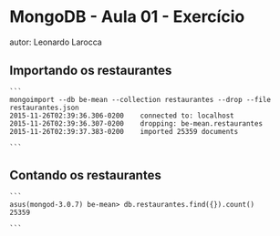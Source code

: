 # MongoDB - Aula 01 - Exercício
autor: Leonardo Larocca

## Importando os restaurantes

    ```
    mongoimport --db be-mean --collection restaurantes --drop --file restaurantes.json
    2015-11-26T02:39:36.306-0200    connected to: localhost
    2015-11-26T02:39:36.307-0200    dropping: be-mean.restaurantes
    2015-11-26T02:39:37.383-0200    imported 25359 documents

    ```
## Contando os restaurantes
    ```
    asus(mongod-3.0.7) be-mean> db.restaurantes.find({}).count()
    25359

    ```
```

